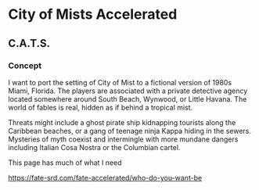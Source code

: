 # City of Mists Accelerated

## C.A.T.S.

### Concept
 
 I want to port the setting of City of Mist to a fictional version of 1980s Miami, Florida. The players are associated with a private detective agency located somewhere around South Beach, Wynwood, or Little Havana. The world of fables is real, hidden as if behind a tropical mist. 
 
 Threats might include a ghost pirate ship kidnapping tourists along the Caribbean beaches, or a gang of teenage ninja Kappa hiding in the sewers. Mysteries of myth coexist and intermingle with more mundane dangers including Italian Cosa Nostra or the Columbian cartel. 

This page has much of what I need

https://fate-srd.com/fate-accelerated/who-do-you-want-be
